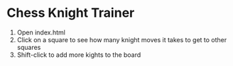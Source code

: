 # Chess Knight Trainer

1. Open index.html
2. Click on a square to see how many knight moves it takes to get to other squares
3. Shift-click to add more kights to the board

